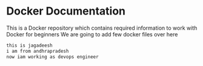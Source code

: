 # Docker Documentation

This is a Docker repository which contains required information to work with Docker for beginners 
We are going to add few docker files over here
```sh
this is jagadeesh
i am from andhrapradesh
now iam working as devops engineer
```
